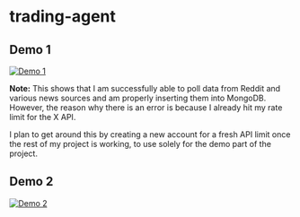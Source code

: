 # trading-agent

## Demo 1

[![Demo 1](https://img.youtube.com/vi/uJTbQMAF-KQ/0.jpg)](https://youtu.be/uJTbQMAF-KQ)

**Note:** This shows that I am successfully able to poll data from Reddit and various news sources and am properly inserting them into MongoDB. However, the reason why there is an error is because I already hit my rate limit for the X API. 

I plan to get around this by creating a new account for a fresh API limit once the rest of my project is working, to use solely for the demo part of the project.


## Demo 2

[![Demo 2](https://img.youtube.com/vi/Sz4tUa5Qamo/0.jpg)](https://youtu.be/Sz4tUa5Qamo)
